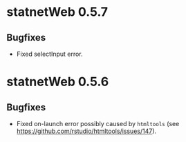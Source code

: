 # statnetWeb 0.5.7

## Bugfixes

* Fixed selectInput error.


# statnetWeb 0.5.6

## Bugfixes

* Fixed on-launch error possibly caused by `htmltools` (see https://github.com/rstudio/htmltools/issues/147).